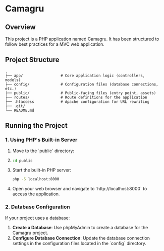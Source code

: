 # Camagru

## Overview

This project is a PHP application named Camagru. It has been structured to follow best practices for a MVC web application.

## Project Structure
    .
    ├── app/                 # Core application logic (controllers, models)
    ├── config/              # Configuration files (database connections, etc.)
    ├── public/              # Public-facing files (entry point, assets)
    ├── routes/              # Route definitions for the application
    ├── .htaccess            # Apache configuration for URL rewriting
    ├── .git/
    └── README.md

## Running the Project

### 1. Using PHP's Built-in Server

1. Move to the \`public\` directory:
2. 
   ```bash
   cd public
   ```
3. Start the built-in PHP server:
   ```bash
   php -S localhost:8000
   ```
4. Open your web browser and navigate to \`http://localhost:8000\` to access the application.

### 2. Database Configuration

If your project uses a database:

1. **Create a Database**: Use phpMyAdmin to create a database for the Camagru project.
2. **Configure Database Connection**: Update the database connection settings in the configuration files located in the \`config\` directory.

